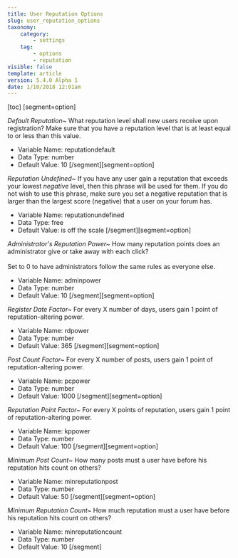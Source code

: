 ```yaml
---
title: User Reputation Options
slug: user_reputation_options
taxonomy:
    category:
        - settings
    tag:
        - options
        - reputation
visible: false
template: article
version: 5.4.0 Alpha 1
date: 1/10/2018 12:01am
---
```


[toc]
[segment=option]

*Default Reputation~*
What reputation level shall new users receive upon registration?  Make sure that you have a reputation level that is at least equal to or less than this value.



- Variable Name: reputationdefault
- Data Type: number
- Default Value: 10
[/segment][segment=option]

*Reputation Undefined~*
If you have any user gain a reputation that exceeds your lowest <em>negative</em> level, then this phrase will be used for them.  If you do not wish to use this phrase, make sure you set a negative reputation that is larger than the largest score (negative) that a user on your forum has.



- Variable Name: reputationundefined
- Data Type: free
- Default Value: is off the scale
[/segment][segment=option]

*Administrator's Reputation Power~*
How many reputation points does an administrator give or take away with each click?<br />
<br />Set to 0 to have administrators follow the same rules as everyone else.



- Variable Name: adminpower
- Data Type: number
- Default Value: 10
[/segment][segment=option]

*Register Date Factor~*
For every X number of days, users gain 1 point of reputation-altering power.



- Variable Name: rdpower
- Data Type: number
- Default Value: 365
[/segment][segment=option]

*Post Count Factor~*
For every X number of posts, users gain 1 point of reputation-altering power.



- Variable Name: pcpower
- Data Type: number
- Default Value: 1000
[/segment][segment=option]

*Reputation Point Factor~*
For every X points of reputation, users gain 1 point of reputation-altering power.



- Variable Name: kppower
- Data Type: number
- Default Value: 100
[/segment][segment=option]

*Minimum Post Count~*
How many posts must a user have before his reputation hits count on others?



- Variable Name: minreputationpost
- Data Type: number
- Default Value: 50
[/segment][segment=option]

*Minimum Reputation Count~*
How much reputation must a user have before his reputation hits count on others?



- Variable Name: minreputationcount
- Data Type: number
- Default Value: 10
[/segment]